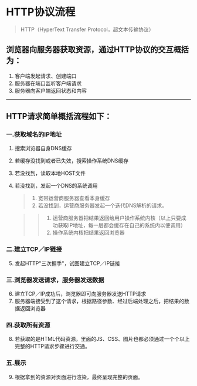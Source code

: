 # HTTP协议流程

>HTTP（HyperText Transfer Protocol，超文本传输协议）

## 浏览器向服务器获取资源，通过HTTP协议的交互概括为：
1. 客户端发起请求、创建端口
2. 服务器在端口监听客户端请求
3. 服务器向客户端返回状态和内容

----
## HTTP请求简单概括流程如下：
### 一.获取域名的IP地址
1. 搜索浏览器自身DNS缓存
2. 若缓存没找到或者已失效，搜索操作系统DNS缓存
3. 若没找到，读取本地HOST文件
4. 若没找到，发起一个DNS的系统调用
	
	>1. 宽带运营商服务器查看本身缓存
	>2. 若没找到，运营商服务器发起一个迭代DNS解析的请求。
	
	>  >1. 运营商服务器把结果返回给用户操作系统内核（以上只要成功获取IP地址，每一层都会缓存在自己的系统内以便调用）
	>  >2. 操作系统内核把结果返回浏览器

### 二.建立TCP／IP链接
5. 发起HTTP"三次握手"，试图建立TCP／IP链接

### 三.浏览器发送请求，服务器发送数据
6. 建立TCP／IP成功后，浏览器即可向服务器发送HTTP请求
7. 服务器端接受到了这个请求，根据路径参数、经过后端处理之后，把结果的数据返回浏览器

### 四.获取所有资源
8. 若获取的是HTML代码资源，里面的JS、CSS、图片也都必须通过一个个以上完整的HTTP请求步骤进行交通。

### 五.展示
9. 根据拿到的资源对页面进行渲染，最终呈现完整的页面。